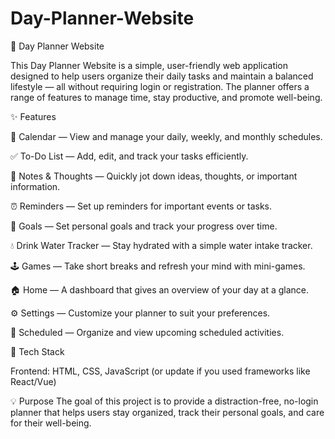 # Day-Planner-Website
🌟 Day Planner Website

This Day Planner Website is a simple, user-friendly web application designed to help users organize their daily tasks and maintain a balanced lifestyle — all without requiring login or registration. The planner offers a range of features to manage time, stay productive, and promote well-being.

✨ Features

📅 Calendar — View and manage your daily, weekly, and monthly schedules.

✅ To-Do List — Add, edit, and track your tasks efficiently.

📝 Notes & Thoughts — Quickly jot down ideas, thoughts, or important information.

⏰ Reminders — Set up reminders for important events or tasks.

🎯 Goals — Set personal goals and track your progress over time.

💧 Drink Water Tracker — Stay hydrated with a simple water intake tracker.

🕹 Games — Take short breaks and refresh your mind with mini-games.

🏠 Home — A dashboard that gives an overview of your day at a glance.

⚙ Settings — Customize your planner to suit your preferences.

📌 Scheduled — Organize and view upcoming scheduled activities.


🚀 Tech Stack

Frontend: HTML, CSS, JavaScript (or update if you used frameworks like React/Vue)



💡 Purpose
The goal of this project is to provide a distraction-free, no-login planner that helps users stay organized, track their personal goals, and care for their well-being.


